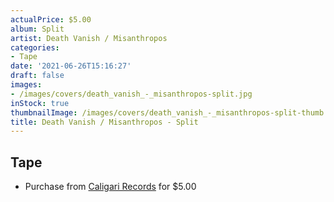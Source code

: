 ```yaml
---
actualPrice: $5.00
album: Split
artist: Death Vanish / Misanthropos
categories:
- Tape
date: '2021-06-26T15:16:27'
draft: false
images:
- /images/covers/death_vanish_-_misanthropos-split.jpg
inStock: true
thumbnailImage: /images/covers/death_vanish_-_misanthropos-split-thumb.jpg
title: Death Vanish / Misanthropos - Split
---
```


## Tape
* Purchase from [Caligari Records](https://caligarirecords.storenvy.com/products/22734072-death-vanish-misanthropos-split) for $5.00
